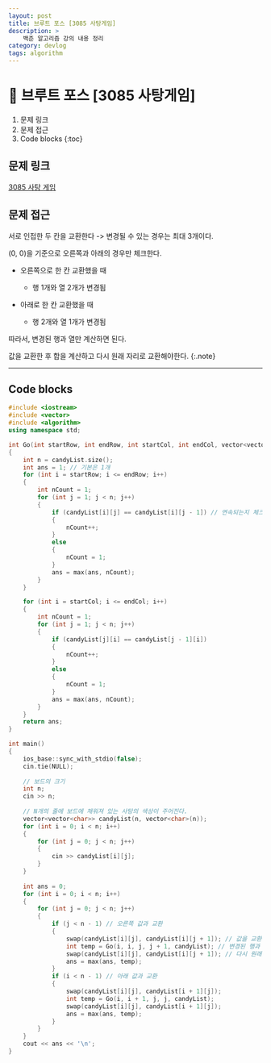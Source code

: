 ```yaml
---
layout: post
title: 브루트 포스 [3085 사탕게임]
description: >
    백준 알고리즘 강의 내용 정리
category: devlog
tags: algorithm
---
```


# 📌 브루트 포스 [3085 사탕게임]

1. 문제 링크
2. 문제 접근
3. Code blocks
{:toc}

## 문제 링크

[3085 사탕 게임](https://www.acmicpc.net/problem/3085)

## 문제 접근

서로 인접한 두 칸을 교환한다 -> 변경될 수 있는 경우는 최대 3개이다.

(0, 0)을 기준으로 오른쪽과 아래의 경우만 체크한다.

-  오른쪽으로 한 칸 교환했을 때 
    - 행 1개와 열 2개가 변경됨

- 아래로 한 칸 교환했을 때
    - 행 2개와 열 1개가 변경됨

따라서, 변경된 행과 열만 계산하면 된다.

값을 교환한 후 합을 계산하고 다시 원래 자리로 교환해야한다.
{:.note}

---

## Code blocks

~~~cpp
#include <iostream>
#include <vector>
#include <algorithm>
using namespace std;

int Go(int startRow, int endRow, int startCol, int endCol, vector<vector<char>> const& candyList)
{
    int n = candyList.size();
    int ans = 1; // 기본은 1개
    for (int i = startRow; i <= endRow; i++)
    {
        int nCount = 1;
        for (int j = 1; j < n; j++)
        {
            if (candyList[i][j] == candyList[i][j - 1]) // 연속되는지 체크한다.
            {
                nCount++;
            }
            else
            {
                nCount = 1;
            }
            ans = max(ans, nCount);
        }
    }

    for (int i = startCol; i <= endCol; i++)
    {
        int nCount = 1;
        for (int j = 1; j < n; j++)
        {
            if (candyList[j][i] == candyList[j - 1][i])
            {
                nCount++;
            }
            else
            {
                nCount = 1;
            }
            ans = max(ans, nCount);
        }
    }
    return ans;
}

int main()
{
    ios_base::sync_with_stdio(false);
    cin.tie(NULL);
    
    // 보드의 크기
    int n;
    cin >> n;
    
    // N개의 줄에 보드에 채워져 있는 사탕의 색상이 주어진다.
    vector<vector<char>> candyList(n, vector<char>(n));
    for (int i = 0; i < n; i++)
    {
        for (int j = 0; j < n; j++)
        {
            cin >> candyList[i][j];
        }
    }
    
    int ans = 0;
    for (int i = 0; i < n; i++)
    {
        for (int j = 0; j < n; j++)
        {
            if (j < n - 1) // 오른쪽 값과 교환
            {
                swap(candyList[i][j], candyList[i][j + 1]); // 값을 교환한다.
                int temp = Go(i, i, j, j + 1, candyList); // 변경된 행과 열에서 계산한다.
                swap(candyList[i][j], candyList[i][j + 1]); // 다시 원래 값으로 돌린다.
                ans = max(ans, temp);
            }
            if (i < n - 1) // 아래 값과 교환
            {
                swap(candyList[i][j], candyList[i + 1][j]);
                int temp = Go(i, i + 1, j, j, candyList);
                swap(candyList[i][j], candyList[i + 1][j]);
                ans = max(ans, temp);
            }
        }
    }
    cout << ans << '\n';
}

~~~


